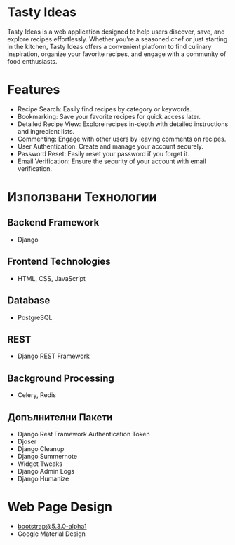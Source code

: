 # Tasty Ideas
Tasty Ideas is a web application designed to help users discover, save, and explore recipes effortlessly. Whether you're a seasoned chef or just starting in the kitchen, Tasty Ideas offers a convenient platform to find culinary inspiration, organize your favorite recipes, and engage with a community of food enthusiasts.

# Features
- Recipe Search: Easily find recipes by category or keywords.
- Bookmarking: Save your favorite recipes for quick access later.
- Detailed Recipe View: Explore recipes in-depth with detailed instructions and ingredient lists.
- Commenting: Engage with other users by leaving comments on recipes.
- User Authentication: Create and manage your account securely.
- Password Reset: Easily reset your password if you forget it.
- Email Verification: Ensure the security of your account with email verification.

# Използвани Технологии

## Backend Framework
- Django

## Frontend Technologies
- HTML, CSS, JavaScript

## Database
- PostgreSQL

## REST
- Django REST Framework

## Background Processing
- Celery, Redis

## Допълнителни Пакети
- Django Rest Framework Authentication Token
- Djoser
- Django Cleanup
- Django Summernote
- Widget Tweaks
- Django Admin Logs
- Django Humanize

# Web Page Design 
- bootstrap@5.3.0-alpha1
- Google Material Design 
